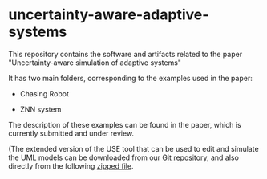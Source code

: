 # uncertainty-aware-adaptive-systems

This repository contains the software and artifacts related to the paper "Uncertainty-aware simulation of adaptive systems"

It has two main folders, corresponding to the examples used in the paper:

* Chasing Robot

* ZNN system

The description of these examples can be found in the paper, which is currently submitted and under review.

(The extended version of the USE tool that can be used to edit and simulate the UML models can be downloaded from our [Git repository](https://github.com/atenearesearchgroup/uncertainty), and also directly from the following [zipped file](https://atenea.lcc.uma.es/downloads/SubjectiveLogic/USE-Uncertainty.zip).


